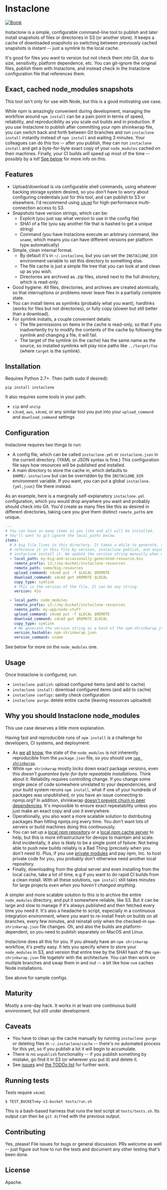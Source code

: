# Instaclone

[![Boink](images/clone-140.jpg)](http://www.gocomics.com/calvinandhobbes/1990/01/10)

Instaclone is a simple, configurable command-line tool to publish and later install snapshots of files or directories in S3 (or another store). It keeps a cache of downloaded snapshots so switching between previously cached snapshots is instant -- just a symlink to the local cache.

It's good for files you want to version but not check them into Git, due to size, sensitivity, platform dependence, etc. You can git-ignore the original files, publish them with Instaclone, and instead check in the Instaclone configuration file that references them.

## Exact, cached node_modules snapshots

This tool isn't only for use with Node, but this is a good motivating use case.

While npm is amazingly convenient during development, managing the workflow around `npm install` can be a pain point in terms of speed, reliability, and reproducibility as you scale out builds and in production. If you use Instaclone to publish after committing your npm shrinkwrap file, you can switch back and forth between Git branches and run `instaclone install` instantly instead of `npm install` and waiting 3 minutes. Your colleagues can do this too -- after you publish, they can run `instaclone install` and get a byte-for-byte exact copy of your `node_modules` cached on their machines. Finally, your CI builds will speed up most of the time -- possibly by a lot! [See below](#why-you-should-instaclone-node_modules) for more info on this.

## Features

- Upload/download is via configurable shell commands, using whatever backing storage system desired, so you don't have to worry about configuring credentials just for this tool, and can publish to S3 or elsewhere. I'd recommend using [`s4cmd`](https://github.com/bloomreach/s4cmd) for high-performance multi-connection access to S3.
- Snapshots have version strings, which can be:
  - Explicit (you just say what version to use in the config file)
  - SHA1 of a file (you say another file that is hashed to get a unique string)
  - Command (you have Instaclone execute an arbitrary command, like `uname`, which means you can have different versions per platform type automatically)
- Simple, clean internal format.
  - By default it's in `~/.instaclone`, but you can set the `INSTACLONE_DIR` environment variable to set this directory to something else.
  - The file cache is just a simple file tree that you can look at and clean up as you wish.
  - Directories are archived as .zip files, stored next to the full directory, which is read-only.
- Good hygiene: All files, directories, and archives are created atomically, so that interruptions or problems never leave files in a partially complete state.
- You can install items as symlinks (probably what you want), hardlinks (works for files but not directories), or fully copy (slower but still better than a download).
- For symlink installs, a couple convenient details:
   - The file permissions on items in the cache is read-only, so that if you inadvertently try to modify the contents of the cache by following the symlink and changing a file, it will fail.
   - The target of the symlink (in the cache) has the same name as the source, so installed symlinks will play nice paths like `../target/foo` (where `target` is the symlink).

## Installation

Requires Python 2.7+. Then (with sudo if desired):

```
pip install instaclone
```

It also requires some tools in your path:

- `zip` and `unzip`
- `s3cmd`, `aws`, `s4cmd`, or any similar tool you put into your
  `upload_command` and `download_command` settings



## Configuration

Instaclone requires two things to run:
- A config file, which can be called `instaclone.yml` or `instaclone.json` in the current directory. (YAML or JSON syntax is fine.) This configuration file says how resources will be published and installed.
- A main directory to store the cache in, which defaults to `$HOME/.instaclone` but can be overridden by the `INSTACLONE_DIR` environment variable. If you want, you can put a global `instaclone.{yml,json}` file there instead.

As an example, here is a marginally self-explanatory `instaclone.yml` configuration, which you would drop anywhere you want and probably should check into Git. You'd create as many files like this as desired in different directories, taking care you give them distinct `remote_path`s are unique.

```yml
---
# You can have as many items as you like and all will be installed.
# You'll want to git-ignore the local_paths below.
items:
  # A big file lives in this directory. It takes a while to generate, so we're going to
  # reference it in this file by version, instaclone publish, and anyone can
  # instaclone install it. We update the version string manually when we regenerate it.
  - local_path: my-big-and-occasionally-generated-resource.bin
    remote_prefix: s3://my-bucket/instaclone-resources
    remote_path: some/big-resources
    upload_command: s4cmd put -f $LOCAL $REMOTE
    download_command: s4cmd get $REMOTE $LOCAL
    copy_type: symlink
    # This is the version of the file. It can be any string.
    version: 42a

  - local_path: node_modules
    remote_prefix: s3://my-bucket/instaclone-resources
    remote_path: my-app/node-stuff
    upload_command: s4cmd put -f $LOCAL $REMOTE
    download_command: s4cmd get $REMOTE $LOCAL
    copy_type: symlink
    # We generate the version string as a hash of the npm-shrinkwrap.json plus the architecture we're on:
    version_hashable: npm-shrinkwrap.json
    version_command: uname
```

See below for more on the `node_modules` one.

## Usage

Once Instaclone is configured, run:

- `instaclone publish`: upload configured items (and add to cache)
- `instaclone install`: download configured items (and add to cache)
- `instaclone configs`: sanity check configuration
- `instaclone purge`: delete entire cache (leaving resources uploaded)

## Why you should Instaclone node_modules

This use case deserves a little more explanation.

Having fast and reproducible runs of `npm install` is a challenge for developers, CI systems, and deployment:

- As [we](http://blog.nodejs.org/2012/02/27/managing-node-js-dependencies-with-shrinkwrap/)
[all](http://javascript.tutorialhorizon.com/2015/03/21/what-is-npm-shrinkwrap-and-when-is-it-needed/)
[know](http://tilomitra.com/why-you-should-use-npm-shrinkwrap/),
the state of the `node_modules` is not inherently reproducible from the `package.json` file, so you should use [`npm shrinkwrap`](https://docs.npmjs.com/cli/shrinkwrap).
- While `npm shrinkwrap` mostly locks down exact package versions, even this *doesn't guarantee byte-for-byte repeatable installations*. Think about it: Reliability requires controlling change. If you change some single piece of code somewhere unrelated to your dependencies, and your build system reruns `npm install`, what if one of your hundreds of packages was unpublished, or you have an issue connecting to npmjs.org? In addition, shrinkwrap [doesn't prevent churn in peer dependencies](https://github.com/npm/npm/issues/5135). It's impossible to ensure exact repeatability unless you just make an exact copy and use it everywhere.
- Operationally, you also want a more scalable solution to distributing packages than hitting npmjs.org every time. You don't want lots of servers or build machines doing this continuously.
- You can set up a [local npm repository](https://www.npmjs.com/package/sinopia) or a [local npm cache server](https://github.com/mixu/npm_lazy) to help, but this is more infrastructure for devops to maintain and scale. And incidentally, it also is likely to be a single point of failure: Not being able to push new builds reliably is a Bad Thing (precisely when you don't need it). Plus, if you use [private modules](https://www.npmjs.com/private-modules) and pay npm, Inc. to host private code for you, you probably don't otherwise need another local repository.
- Finally, downloading from the global server and even installing from the local cache, take a lot of time, e.g if you want to do rapid CI builds from a clean install. With all these solutions, `npm install` still takes minutes for large projects *even when you haven't changed anything*.

A simpler and more scalable solution to this is to archive the entire `node_modules` directory, and put it somewhere reliable, like S3. But it can be large and slow to manage if it's always published and then fetched every time you need it. It's also a headache to script, especially in a continuous integration environment, where you want to re-install fresh on builds on all branches, every few minutes, and reinstall *only* when the checked-in `npm-shrinkwrap.json` file changes. Oh, and also the builds are platform-dependent, so you need to publish separately on MacOS and Linux.

Instaclone does all this for you. If you already have an `npm shrinkwrap` workflow, it's pretty easy. It lets you specify where to store your `node_modules` in S3, and version that entire tree by the SHA1 hash of the `npm-shrinkwrap.json` file togetehr with the architecture. You can then work on multiple branches and swap them in and out -- a bit like how `nvm` caches Node installations.

See above for sample configs.

## Maturity

Mostly a one-day hack. It works in at least one continuous build environment, but still under development.

## Caveats

- You have to clean up the cache manually by running `instaclone purge` or deleting files in `~/.instaclone/cache` -- there's no automated process for this yet, so if you publish a lot it will begin to accumulate.
- There is no `unpublish` functionality -- if you publish something by mistake, go find it in S3 (or wherever you put it) and delete it.
- See [issues](issues) and [the TODOs list](instaclone/instaclone.py) for further work.

## Running tests

Tests require `s4cmd`:

```
$ TEST_BUCKET=my-s3-bucket tests/run.sh
```

This is a bash-based harness that runs the test script at `tests/tests.sh`. Its output can then be `git diff`ed with the previous output.

## Contributing

Yes, please! File issues for bugs or general discussion. PRs welcome as well -- just figure out how to run the tests and document any other testing that's been done.

## License

Apache.
